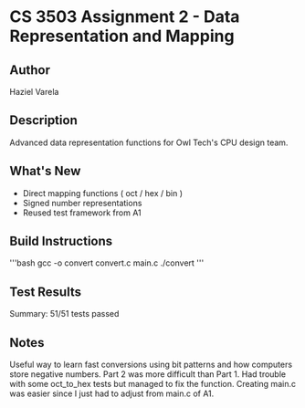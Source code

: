 # CS 3503 Assignment 2 - Data Representation and Mapping

## Author
Haziel Varela

## Description
Advanced data representation functions for Owl Tech's CPU design team.

## What's New
- Direct mapping functions ( oct / hex / bin )
- Signed number representations
- Reused test framework from A1

## Build Instructions
'''bash
gcc -o convert convert.c main.c
./convert
'''

## Test Results
Summary: 51/51 tests passed

## Notes
Useful way to learn fast conversions using bit patterns and how computers store negative numbers. Part 2 was more difficult than Part 1. Had trouble with some oct_to_hex tests but managed to fix the function. Creating main.c was easier since I just had to adjust from main.c of A1.